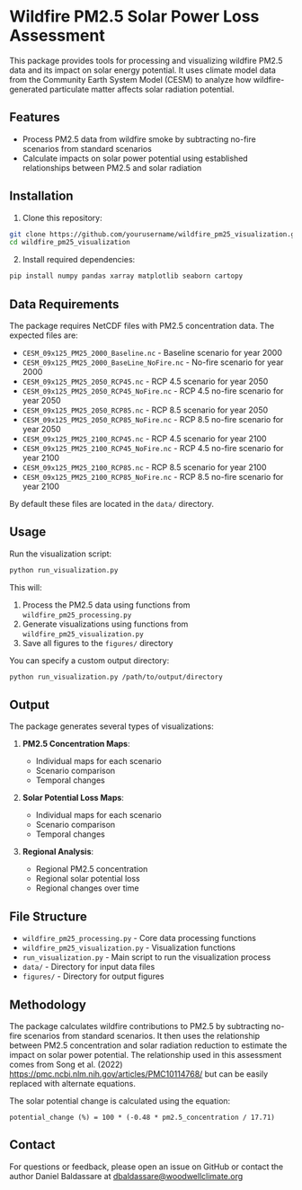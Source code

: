 # Wildfire PM2.5 Solar Power Loss Assessment

This package provides tools for processing and visualizing wildfire PM2.5 data and its impact on solar energy potential. It uses climate model data from the Community Earth System Model (CESM) to analyze how wildfire-generated particulate matter affects solar radiation potential.

## Features

- Process PM2.5 data from wildfire smoke by subtracting no-fire scenarios from standard scenarios
- Calculate impacts on solar power potential using established relationships between PM2.5 and solar radiation

## Installation

1. Clone this repository:
```bash
git clone https://github.com/yourusername/wildfire_pm25_visualization.git
cd wildfire_pm25_visualization
```

2. Install required dependencies:
```bash
pip install numpy pandas xarray matplotlib seaborn cartopy
```

## Data Requirements

The package requires NetCDF files with PM2.5 concentration data. The expected files are:

- `CESM_09x125_PM25_2000_Baseline.nc` - Baseline scenario for year 2000
- `CESM_09x125_PM25_2000_BaseLine_NoFire.nc` - No-fire scenario for year 2000
- `CESM_09x125_PM25_2050_RCP45.nc` - RCP 4.5 scenario for year 2050
- `CESM_09x125_PM25_2050_RCP45_NoFire.nc` - RCP 4.5 no-fire scenario for year 2050
- `CESM_09x125_PM25_2050_RCP85.nc` - RCP 8.5 scenario for year 2050
- `CESM_09x125_PM25_2050_RCP85_NoFire.nc` - RCP 8.5 no-fire scenario for year 2050
- `CESM_09x125_PM25_2100_RCP45.nc` - RCP 4.5 scenario for year 2100
- `CESM_09x125_PM25_2100_RCP45_NoFire.nc` - RCP 4.5 no-fire scenario for year 2100
- `CESM_09x125_PM25_2100_RCP85.nc` - RCP 8.5 scenario for year 2100
- `CESM_09x125_PM25_2100_RCP85_NoFire.nc` - RCP 8.5 no-fire scenario for year 2100

By default these files are located in the `data/` directory.

## Usage

Run the visualization script:

```bash
python run_visualization.py
```

This will:
1. Process the PM2.5 data using functions from `wildfire_pm25_processing.py`
2. Generate visualizations using functions from `wildfire_pm25_visualization.py`
3. Save all figures to the `figures/` directory

You can specify a custom output directory:

```bash
python run_visualization.py /path/to/output/directory
```

## Output

The package generates several types of visualizations:

1. **PM2.5 Concentration Maps**:
   - Individual maps for each scenario
   - Scenario comparison
   - Temporal changes

2. **Solar Potential Loss Maps**:
   - Individual maps for each scenario
   - Scenario comparison
   - Temporal changes

3. **Regional Analysis**:
   - Regional PM2.5 concentration
   - Regional solar potential loss
   - Regional changes over time

## File Structure

- `wildfire_pm25_processing.py` - Core data processing functions
- `wildfire_pm25_visualization.py` - Visualization functions
- `run_visualization.py` - Main script to run the visualization process
- `data/` - Directory for input data files
- `figures/` - Directory for output figures

## Methodology

The package calculates wildfire contributions to PM2.5 by subtracting no-fire scenarios from standard scenarios. It then uses the relationship between PM2.5 concentration and solar radiation reduction to estimate the impact on solar power potential. The relationship used in this assessment comes from Song et al. (2022) https://pmc.ncbi.nlm.nih.gov/articles/PMC10114768/ but can be easily replaced with alternate equations.

The solar potential change is calculated using the equation:
```
potential_change (%) = 100 * (-0.48 * pm2.5_concentration / 17.71)
```

## Contact

For questions or feedback, please open an issue on GitHub or contact the author Daniel Baldassare at dbaldassare@woodwellclimate.org
